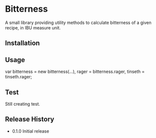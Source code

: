 Bitterness
==========

A small library providing utility methods to calculate bitterness of a given recipe, in IBU measure unit.

## Installation

## Usage

  var bitterness = new bitterness(...),
      rager = bitterness.rager,
      tinseth = tinseth.rager;

## Test

  Still creating test.

## Release History

  * 0.1.0 Initial release
